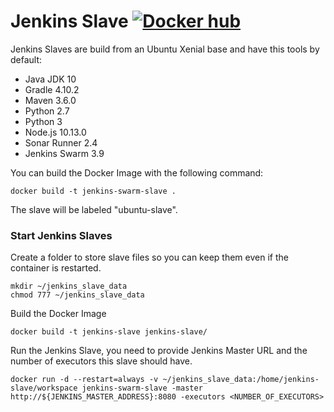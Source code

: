 # Jenkins Slave [![Docker hub](https://img.shields.io/docker/pulls/jnonino/jenkins-slave-swarm.svg)](https://hub.docker.com/r/jnonino/jenkins-slave-swarm/)

Jenkins Slaves are build from an Ubuntu Xenial base and have this tools by default:  

- Java JDK 10  
- Gradle 4.10.2  
- Maven 3.6.0   
- Python 2.7
- Python 3
- Node.js 10.13.0
- Sonar Runner 2.4
- Jenkins Swarm 3.9

You can build the Docker Image with the following command:  

    docker build -t jenkins-swarm-slave .

The slave will be labeled "ubuntu-slave".

### Start Jenkins Slaves ###

Create a folder to store slave files so you can keep them even if the container is restarted.  
    
    mkdir ~/jenkins_slave_data
    chmod 777 ~/jenkins_slave_data

Build the Docker Image

    docker build -t jenkins-slave jenkins-slave/

Run the Jenkins Slave, you need to provide Jenkins Master URL and the number of executors this slave should have.  

    docker run -d --restart=always -v ~/jenkins_slave_data:/home/jenkins-slave/workspace jenkins-swarm-slave -master http://${JENKINS_MASTER_ADDRESS}:8080 -executors <NUMBER_OF_EXECUTORS>
